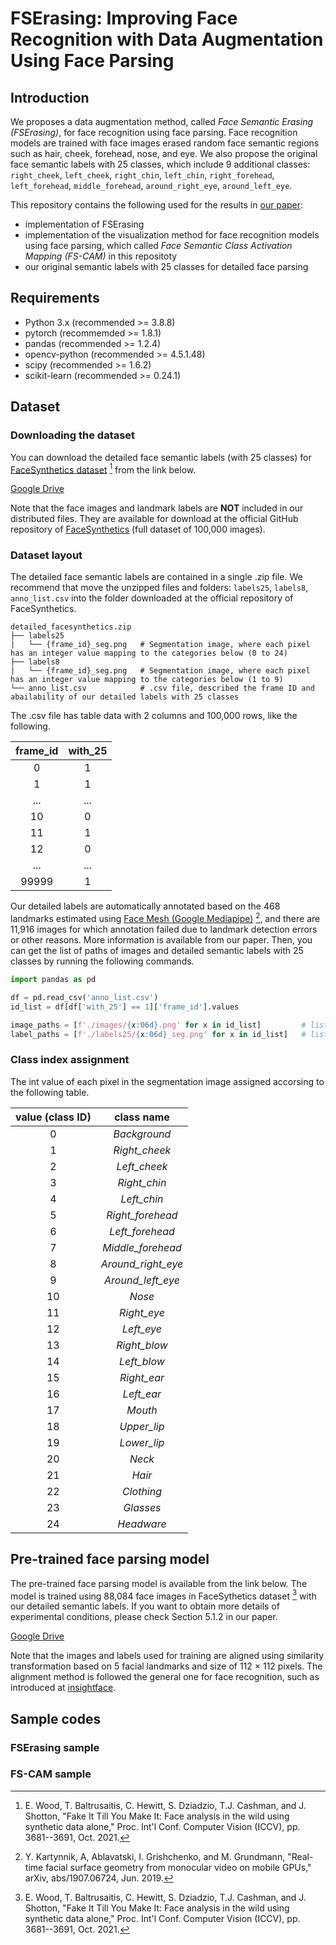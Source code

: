 # FSErasing: Improving Face Recognition with Data Augmentation Using Face Parsing

## Introduction
We proposes a data augmentation method, called *Face Semantic Erasing (FSErasing)*, for face recognition using face parsing.
Face recognition models are trained with face images erased random face semantic regions such as hair, cheek, forehead, nose, and eye.
We also propose the original face semantic labels with 25 classes, which include 9 additional classes: ``right_cheek``, ``left_cheek``, ``right_chin``, ``left_chin``, ``right_forehead``, ``left_forehead``, ``middle_forehead``, ``around_right_eye``, ``around_left_eye``.

This repository contains the following used for the results in [our paper]():
- implementation of FSErasing
- implementation of the visualization method for face recognition models using face parsing, which called *Face Semantic Class Activation Mapping (FS-CAM)* in this repositoty
- our original semantic labels with 25 classes for detailed face parsing

## Requirements
- Python 3.x (recommended >= 3.8.8)
- pytorch (recommemded >= 1.8.1)
- pandas (recommended >= 1.2.4)
- opencv-python (recommended >= 4.5.1.48)
- scipy (recommended >= 1.6.2)
- scikit-learn (recommended >= 0.24.1)

## Dataset
### Downloading the dataset
You can download the detailed face semantic labels (with 25 classes) for [FaceSynthetics dataset](https://github.com/microsoft/FaceSynthetics) [^1] from the link below.

[Google Drive]()


Note that the face images and landmark labels are **NOT** included in our distributed files.
They are available for download at the official GitHub repository of [FaceSynthetics](https://github.com/microsoft/FaceSynthetics) (full dataset of 100,000 images).

### Dataset layout
The detailed face semantic labels are contained in a single .zip file.
We recommend that move the unzipped files and folders: ``labels25``, ``labels8``, ``anno_list.csv`` into the folder downloaded at the official repository of FaceSynthetics.

```
detailed_facesynthetics.zip
├── labels25
|   └── {frame_id}_seg.png   # Segmentation image, where each pixel has an integer value mapping to the categories below (0 to 24)
├── labels8
|   └── {frame_id}_seg.png   # Segmentation image, where each pixel has an integer value mapping to the categories below (1 to 9)
└── anno_list.csv            # .csv file, described the frame ID and abailability of our detailed labels with 25 classes
```

The .csv file has table data with 2 columns and 100,000 rows, like the following. 

| frame_id | with_25 |
| :---: | :---: |
| 0 | 1 |
| 1 | 1 |
| ... | ... |
| 10 | 0 |
| 11 | 1 |
| 12 | 0 |
| ... | ... |
| 99999 | 1 |

Our detailed labels are automatically annotated based on the 468 landmarks estimated using [Face Mesh (Google Mediapipe)](https://google.github.io/mediapipe/solutions/face_mesh.html) [^2], and there are 11,916 images for which annotation failed due to landmark detection errors or other reasons.
More information is available from our paper.
Then, you can get the list of paths of images and detailed semantic labels with 25 classes by running the following commands.

```python
import pandas as pd

df = pd.read_csv('anno_list.csv')
id_list = df[df['with_25'] == 1]['frame_id'].values

image_paths = [f'./images/{x:06d}.png' for x in id_list]         # list of paths of 88,084 images
label_paths = [f'./labels25/{x:06d}_seg.png' for x in id_list]   # list of paths of 88,084 detailed labels with 25 classes
```

### Class index assignment
The int value of each pixel in the segmentation image assigned accorsing to the following table.

| value (class ID) | class name |
| :---: | :---: |
| 0 | *Background* |
| 1 | *Right_cheek* |
| 2 | *Left_cheek* |
| 3 | *Right_chin* |
| 4 | *Left_chin* |
| 5 | *Right_forehead* |
| 6 | *Left_forehead* |
| 7 | *Middle_forehead* |
| 8 | *Around_right_eye* |
| 9 | *Around_left_eye* |
| 10 | *Nose* |
| 11 | *Right_eye* |
| 12 | *Left_eye* |
| 13 | *Right_blow* |
| 14 | *Left_blow* |
| 15 | *Right_ear* |
| 16 | *Left_ear* |
| 17 | *Mouth* |
| 18 | *Upper_lip* |
| 19 | *Lower_lip* |
| 20 | *Neck* |
| 21 | *Hair* |
| 22 | *Clothing* |
| 23 | *Glasses* |
| 24 | *Headware* |


## Pre-trained face parsing model
The pre-trained face parsing model is available from the link below.
The model is trained using 88,084 face images in FaceSythetics dataset [^1] with our detailed semantic labels.
If you want to obtain more details of experimental conditions, please check Section 5.1.2 in our paper.

[Google Drive]()


Note that the images and labels used for training are aligned using similarity transformation based on 5 facial landmarks and size of 112 × 112 pixels.
The alignment method is followed the general one for face recognition, such as introduced at [insightface](https://github.com/deepinsight/insightface/blob/607b026481dbf7d7191b638078e4f0c4c968b744/recognition/arcface_torch/eval_ijbc.py).


## Sample codes
### FSErasing sample


### FS-CAM sample



[^1]: E. Wood, T. Baltrusaitis, C. Hewitt, S. Dziadzio, T.J. Cashman, and J. Shotton, "Fake It Till You Make It: Face analysis in the wild using synthetic data alone," Proc. Int'l Conf. Computer Vision (ICCV), pp. 3681--3691, Oct. 2021.

[^2]: Y. Kartynnik, A, Ablavatski, I. Grishchenko, and M. Grundmann, "Real-time facial surface geometry from monocular video on mobile GPUs," arXiv, abs/1907.06724, Jun. 2019.
